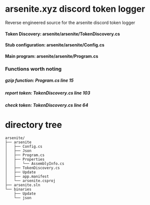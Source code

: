 # arsenite.xyz discord token logger

Reverse engineered source for the arsenite discord token logger

#### Token Discovery: arsenite/arsenite/TokenDiscovery.cs
#### Stub configuration: arsenite/arsenite/Config.cs
#### Main program: arsenite/arsenite/Program.cs

### Functions worth noting

##### gzip function: Program.cs line 15
##### report token: TokenDiscovery.cs line 103
##### check token: TokenDiscovery.cs line 64

# directory tree

```
arsenite/
├── arsenite 
│   ├── Config.cs
│   ├── Json
│   ├── Program.cs
│   ├── Properties
│   │   └── AssemblyInfo.cs
│   ├── TokenDiscovery.cs
│   ├── Update
│   ├── app.manifest
│   └── arsenite.csproj
├── arsenite.sln
└── binaries 
    ├── Update
    └── json
```
